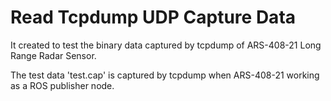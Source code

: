 # Read Tcpdump UDP Capture Data
It created to test the binary data captured by tcpdump of ARS-408-21 Long Range Radar Sensor.

The test data 'test.cap' is captured by tcpdump when ARS-408-21 working as a ROS publisher node.



